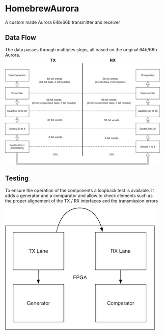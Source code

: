 # HomebrewAurora
A custom made Aurora 64b/66b transmitter and receiver

## Data Flow
The data passes through multiples steps, all based on the original 64b/66b Aurora. 
![ScreenShot](https://raw.githubusercontent.com/Yarr/HomebrewAurora/master/doc/txrx_blocks.png)

## Testing
To ensure the operation of the components a loopback test is available. It adds a generator and a comparator and allow to check elements such as the proper alignement of the TX / RX interfaces and the transmission errors

![ScreenShot](https://raw.githubusercontent.com/Yarr/HomebrewAurora/master/doc/lane_tst.png)

